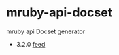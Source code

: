 # mruby-api-docset
mruby api Docset generator
* 3.2.0 [feed](https://raw.githubusercontent.com/buty4649/mruby-api-docset/main/mruby-3.2.0-api.xml)
